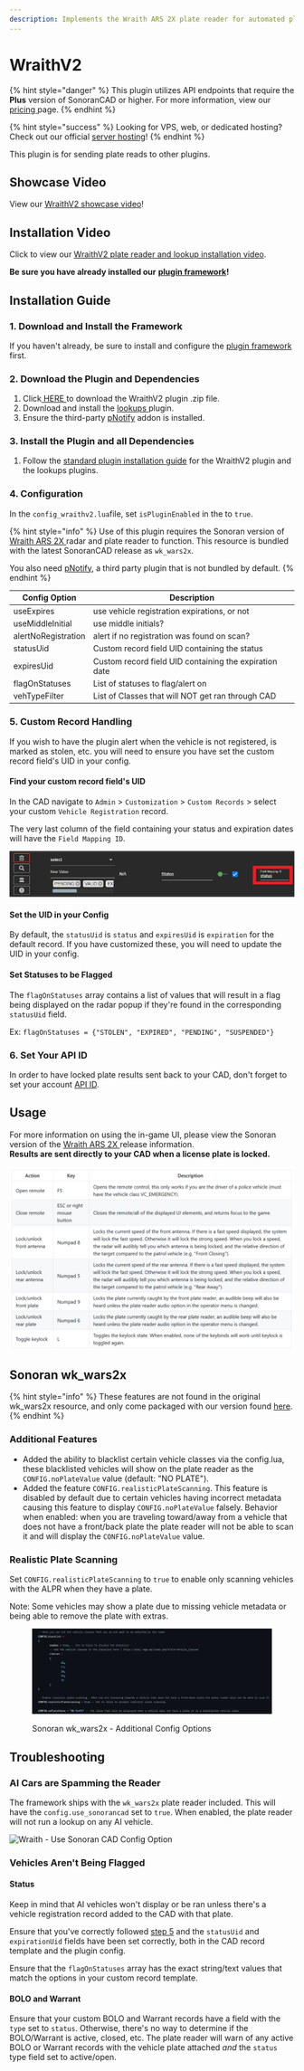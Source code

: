 ```yaml
---
description: Implements the Wraith ARS 2X plate reader for automated plate reading.
---
```


# WraithV2

{% hint style="danger" %}
This plugin utilizes API endpoints that require the **Plus** version of SonoranCAD or higher. For more information, view our [pricing ](../../../pricing/faq/)page.
{% endhint %}

{% hint style="success" %}
Looking for VPS, web, or dedicated hosting? Check out our official [server hosting](../../../other-products/server-hosting.md)!
{% endhint %}

This plugin is for sending plate reads to other plugins.

## Showcase Video

View our [WraithV2 showcase video](https://www.youtube.com/watch?v=5oL7Mg6LQgg)!

## Installation Video

Click to view our [WraithV2 plate reader and lookup installation video](https://youtu.be/IgaISh1CykE).

**Be sure you have already installed our** [**plugin framework**](../framework-installation.md)**!**

## Installation Guide

### 1. Download and Install the Framework

If you haven't already, be sure to install and configure the [plugin framework](../framework-installation.md) first.

### 2. Download the Plugin and Dependencies

1. Click[ HERE ](https://github.com/Sonoran-Software/sonoran\_wraithv2/releases)to download the WraithV2 plugin .zip file.
2. Download and install the [lookups ](lookups.md)plugin.
3. Ensure the third-party [pNotify](https://github.com/Nick78111/pNotify) addon is installed.

### 3. Install the Plugin and all Dependencies

1. Follow the [standard plugin installation guide](../plugin-installation/) for the WraithV2 plugin and the lookups plugins.

### 4. Configuration

In the `config_wraithv2.lua`file, set `isPluginEnabled` in the to `true`.

{% hint style="info" %}
Use of this plugin requires the Sonoran version of [Wraith ARS 2X](https://forum.cfx.re/t/release-wraith-ars-2x-police-radar-and-plate-reader-v1-2-4/1058277)[ ](https://github.com/Sonoran-Software/wk\_wars2x)radar and plate reader to function. This resource is bundled with the latest SonoranCAD release as `wk_wars2x`.

You also need [pNotify](https://github.com/Nick78111/pNotify), a third party plugin that is not bundled by default.
{% endhint %}

| Config Option       | Description                                            |
| ------------------- | ------------------------------------------------------ |
| useExpires          | use vehicle registration expirations, or not           |
| useMiddleInitial    | use middle initials?                                   |
| alertNoRegistration | alert if no registration was found on scan?            |
| statusUid           | Custom record field UID containing the status          |
| expiresUid          | Custom record field UID containing the expiration date |
| flagOnStatuses      | List of statuses to flag/alert on                      |
| vehTypeFilter       | List of Classes that will NOT get ran through CAD      |

### 5. Custom Record Handling

If you wish to have the plugin alert when the vehicle is not registered, is marked as stolen, etc. you will need to ensure you have set the custom record field's UID in your config.

#### Find your custom record field's UID

In the CAD navigate to `Admin` > `Customization` > `Custom Records` > select your custom `Vehicle Registration` record.

The very last column of the field containing your status and expiration dates will have the `Field Mapping ID`.

![Custom Records - Field UID](<../../../.gitbook/assets/image (43).png>)

#### Set the UID in your Config

By default, the `statusUid` is `status` and `expiresUid` is `expiration` for the default record. If you have customized these, you will need to update the UID in your config.

#### Set Statuses to be Flagged

The `flagOnStatuses` array contains a list of values that will result in a flag being displayed on the radar popup if they're found in the corresponding `statusUid` field.

Ex: `flagOnStatuses = {"STOLEN", "EXPIRED", "PENDING", "SUSPENDED"}`

### 6. Set Your API ID

In order to have locked plate results sent back to your CAD, don't forget to set your account [API ID](../../../sonoran-cad/api-integration/getting-started/setting-your-api-id.md).

## Usage

For more information on using the in-game UI, please view the Sonoran version of the  [Wraith ARS 2X](https://forum.cfx.re/t/release-wraith-ars-2x-police-radar-and-plate-reader-v1-2-4/1058277)[ ](https://github.com/Sonoran-Software/wk\_wars2x)release information.\
**Results are sent directly to your CAD when a license plate is locked.**

![Wraith ARS 2X Controls](<../../../.gitbook/assets/image (314).png>)

## Sonoran wk\_wars2x&#x20;

{% hint style="info" %}
These features are not found in the original wk\_wars2x resource, and only come packaged with our version found [here](https://github.com/Sonoran-Software/wk\_wars2x).
{% endhint %}

### Additional Features

* Added the ability to blacklist certain vehicle classes via the config.lua, these blacklisted vehicles will show on the plate reader as the `CONFIG.noPlateValue` value (default: "NO PLATE").
* Added the feature `CONFIG.realisticPlateScanning`. This feature is disabled by default due to certain vehicles having incorrect metadata causing this feature to display `CONFIG.noPlateValue` falsely. Behavior when enabled: when you are traveling toward/away from a vehicle that does not have a front/back plate the plate reader will not be able to scan it and will display the `CONFIG.noPlateValue` value.

### Realistic Plate Scanning

Set `CONFIG.realisticPlateScanning` to `true` to enable only scanning vehicles with the ALPR when they have a plate.

Note: Some vehicles may show a plate due to missing vehicle metadata or being able to remove the plate with extras.

<figure><img src="../../../.gitbook/assets/Screenshot 2023-11-14 172304.png" alt=""><figcaption><p>Sonoran wk_wars2x - Additional Config Options</p></figcaption></figure>

## Troubleshooting

### AI Cars are Spamming the Reader

The framework ships with the `wk_wars2x` plate reader included. This will have the `config.use_sonorancad` set to `true`. When enabled, the plate reader will not run a lookup on any AI vehicle.

![Wraith - Use Sonoran CAD Config Option](<../../../.gitbook/assets/Screen Shot 2022-04-02 at 4.18.19 PM.png>)

### Vehicles Aren't Being Flagged

#### Status

Keep in mind that AI vehicles won't display or be ran unless there's a vehicle registration record added to the CAD with that plate.

Ensure that you've correctly followed [step 5](wraithv2.md#5.-custom-record-handling) and the `statusUid` and `expirationUid` fields have been set correctly, both in the CAD record template and the plugin config.

Ensure that the `flagOnStatuses` array has the exact string/text values that match the options in your custom record template.&#x20;

#### BOLO and Warrant

Ensure that your custom BOLO and Warrant records have a field with the `type` set to `status`. Otherwise, there's no way to determine if the BOLO/Warrant is active, closed, etc. The plate reader will warn of any active BOLO or Warrant records with the vehicle plate attached _and_ the `status` type field set to active/open.
